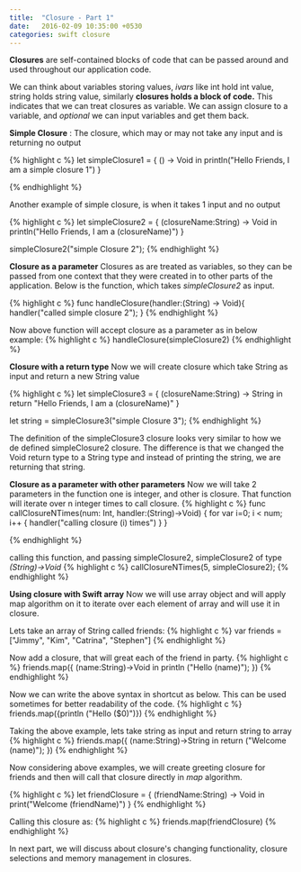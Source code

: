 ```yaml
---
title:  "Closure - Part 1"
date:   2016-02-09 10:35:00 +0530
categories: swift closure
---
```


**Closures** are self-contained blocks of code that can be passed around and used throughout our application code.

We can think about variables storing values, *ivars* like int hold int value, string holds string value, similarly **closures holds a block of code.** This indicates that we can treat closures as variable. We can assign closure to a variable, and *optional* we can input variables and get them back.

**Simple Closure** : The closure, which may or may not take any input and is returning no output

{% highlight c %}
  let simpleClosure1 = {
     () -> Void in
     println("Hello Friends, I am a simple closure 1")
   }

{% endhighlight %}

Another example of simple closure, is when it takes 1 input and no output

{% highlight c %}
  let simpleClosure2 = {
     (closureName:String) -> Void in
     println("Hello Friends, I am a \(closureName)")
   }

simpleClosure2("simple Closure 2");
{% endhighlight %}


**Closure as a parameter**
Closures as are treated as variables, so they can be passed from one context that they were created in to other parts of the application. Below is the function, which takes *simpleClosure2* as input.

{% highlight c %}
  func handleClosure(handler:(String) -> Void){
    handler("called simple closure 2");
  }
{% endhighlight %}

Now above function will accept closure as a parameter as in below example:
{% highlight c %}
   handleClosure(simpleClosure2)
{% endhighlight %}

**Closure with a return type**
Now we will create closure which take String as input and return a new String value

{% highlight c %}
  let simpleClosure3 = {
     (closureName:String) -> String in
     return "Hello Friends, I am a \(closureName)"
   }

let string = simpleClosure3("simple Closure 3");
{% endhighlight %}

The definition of the simpleClosure3 closure looks very similar to how we de defined simpleClosure2 closure. The difference is that we changed the Void return type to a String type and instead of printing the string, we are returning that string.

**Closure as a parameter with other parameters**
Now we will take 2 parameters in the function one is integer, and other is closure. That function will iterate over n integer times to call closure.
{% highlight c %}
func callClosureNTimes(num: Int, handler:(String)->Void) {
    for var i=0; i < num; i++ {
      handler("calling closure \(i) times")
    }
}

{% endhighlight %}


calling this function, and passing simpleClosure2, simpleClosure2 of type *(String)->Void*
{% highlight c %}
callClosureNTimes(5, simpleClosure2);
{% endhighlight %}

**Using closure with Swift array**
Now we will use array object and will apply map algorithm on it to iterate over each element of array and will use it in closure.

Lets take an array of String called friends:
{% highlight c %}
var friends = ["Jimmy", "Kim", "Catrina", "Stephen"]
{% endhighlight %}

Now add a closure, that will great each of the friend in party.
{% highlight c %}
friends.map({
  (name:String)->Void in
    println ("Hello \(name)");
})
{% endhighlight %}

Now we can write the above syntax in shortcut as below. This can be used sometimes for better readability of the code.
{% highlight c %}
friends.map({println ("Hello \($0)")})
{% endhighlight %}

Taking the above example, lets take string as input and return string to array
{% highlight c %}
friends.map({
  (name:String)->String in
    return ("Welcome \(name)");
})
{% endhighlight %}

Now considering above examples, we will create greeting closure for friends and then will call that closure directly in *map* algorithm.

{% highlight c %}
let friendClosure = {
   (friendName:String) -> Void in
   print("Welcome \(friendName)")
 }
{% endhighlight %}

Calling this closure as:
{% highlight c %}
friends.map(friendClosure)
{% endhighlight %}

In next part, we will discuss about closure's changing functionality, closure selections and memory management in closures.
